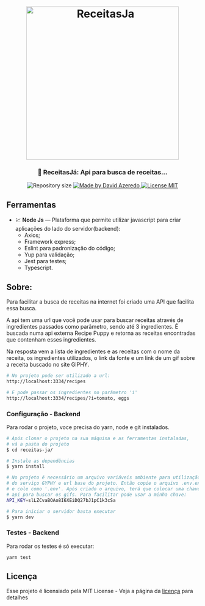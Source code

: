 <h1 align="center">
<img src="https://i.imgur.com/k7PQhJq.png" alt="ReceitasJa" width="400" align="center">
</h1>

<h3 align="center"> 🚀 ReceitasJá: Api para busca de receitas...</h3>

<p align="center">	
  <img alt="Repository size" src="https://img.shields.io/github/repo-size/Davispc10/receitas-ja">
	
  <a href="https://www.linkedin.com/in/david-azeredo/">
    <img alt="Made by David Azeredo" src="https://img.shields.io/badge/made%20by-DavidAzeredo-%2304D361">
  </a>
  <a href="https://opensource.org/licenses/MIT">
    <img src="https://img.shields.io/badge/License-MIT-blue.svg" alt="License MIT">
  </a>
</p>

## Ferramentas

- 💹 **Node Js** — Plataforma que permite utilizar javascript para criar aplicações do lado do servidor(backend):
  - Axios;
  - Framework express;
  - Eslint para padronização do código;
  - Yup para validação;
  - Jest para testes;
  - Typescript.

## Sobre:

<p>Para facilitar a busca de receitas na internet foi criado uma API que facilita essa busca.</p>

<p>A api tem uma url que você pode usar para buscar receitas através 
de ingredientes passados como parâmetro, sendo até 3 ingredientes.
É buscada numa api externa Recipe Puppy e retorna as receitas encontradas
que contenham esses ingredientes.</p>

<p>Na resposta vem a lista de ingredientes e as receitas com o nome da receita, os ingredientes utilizados, o link da fonte e um link de um gif
sobre a receita buscado no site GIPHY.</p>

``` bash
# No projeto pode ser utilizado a url:
http://localhost:3334/recipes

# E pode passar os ingredientes no parâmetro 'i'
http://localhost:3334/recipes/?i=tomato, eggs
```

### Configuração - Backend

Para rodar o projeto, voce precisa do yarn, node e git instalados.
```bash
# Após clonar o projeto na sua máquina e as ferramentas instaladas,
# vá a pasta do projeto
$ cd receitas-ja/

# Instale as dependências
$ yarn install

# No projeto é necessário um arquivo variáveis ambiente para utilização 
# do serviço GYPHY e url base do projeto. Então copie o arquivo .env.example
# e cole como '.env'. Após criado o arquivo, terá que colocar uma chave de 
# api para buscar os gifs. Para facilitar pode usar a minha chave:
API_KEY=slLZCvaBOAo8I6XEiDQ27bJ1pC1k3cSa

# Para iniciar o servidor basta executar
$ yarn dev
```

### Testes - Backend

Para rodar os testes é só executar:
```bash
yarn test
```

## Licença

Esse projeto é licensiado pela MIT License - Veja a página da [licença](https://opensource.org/licenses/MIT) para detalhes
